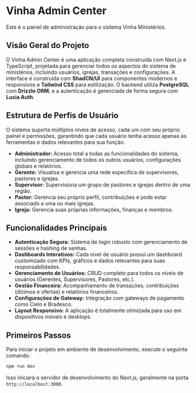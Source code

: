 

# Vinha Admin Center

Este é o painel de administração para o sistema Vinha Ministérios.

## Visão Geral do Projeto

O Vinha Admin Center é uma aplicação completa construída com Next.js e TypeScript, projetada para gerenciar todos os aspectos do sistema de ministérios, incluindo usuários, igrejas, transações e configurações. A interface é construída com **ShadCN/UI** para componentes modernos e responsivos e **Tailwind CSS** para estilização. O backend utiliza **PostgreSQL** com **Drizzle ORM**, e a autenticação é gerenciada de forma segura com **Lucia Auth**.

## Estrutura de Perfis de Usuário

O sistema suporta múltiplos níveis de acesso, cada um com seu próprio painel e permissões, garantindo que cada usuário tenha acesso apenas às ferramentas e dados relevantes para sua função:

-   **Administrador:** Acesso total a todas as funcionalidades do sistema, incluindo gerenciamento de todos os outros usuários, configurações globais e relatórios.
-   **Gerente:** Visualiza e gerencia uma rede específica de supervisores, pastores e igrejas.
-   **Supervisor:** Supervisiona um grupo de pastores e igrejas dentro de uma região.
-   **Pastor:** Gerencia seu próprio perfil, contribuições e pode estar associado a uma ou mais igrejas.
-   **Igreja:** Gerencia suas próprias informações, finanças e membros.

## Funcionalidades Principais

-   **Autenticação Segura:** Sistema de login robusto com gerenciamento de sessões e hashing de senhas.
-   **Dashboards Interativos:** Cada nível de usuário possui um dashboard customizado com KPIs, gráficos e dados relevantes para suas responsabilidades.
-   **Gerenciamento de Usuários:** CRUD completo para todos os níveis de usuários (Gerentes, Supervisores, Pastores, etc.).
-   **Gestão Financeira:** Acompanhamento de transações, contribuições (dízimos e ofertas) e relatórios financeiros.
-   **Configurações de Gateway:** Integração com gateways de pagamento como Cielo e Bradesco.
-   **Layout Responsivo:** A aplicação é totalmente otimizada para uso em dispositivos móveis e desktops.

## Primeiros Passos

Para iniciar o projeto em ambiente de desenvolvimento, execute o seguinte comando:

```bash
npm run dev
```

Isso iniciará o servidor de desenvolvimento do Next.js, geralmente na porta `http://localhost:3000`.
